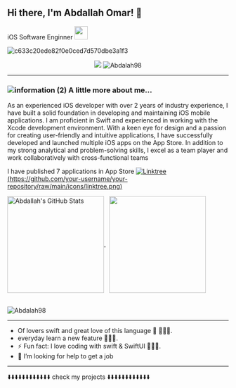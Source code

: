 
<h2> Hi there, I'm Abdallah Omar! 👋</h2>
<p> iOS  Software Enginner </a><img src="https://media.giphy.com/media/WUlplcMpOCEmTGBtBW/giphy.gif" width="30"> 
</p>

![c633c20ede82f0e0ced7d570dbe3a1f3](https://user-images.githubusercontent.com/70382532/138322189-2db8df52-9dcb-40a0-88a8-c365466bd33d.gif)

<div> 
 <div align="center">
  <a href="https://www.linkedin.com/in/abdallah-omar-elnikesh/" target="_blank"><img src="https://img.shields.io/badge/-LinkedIn-%230077B5?style=for-the-badge&logo=linkedin&logoColor=white" target="_blank"></a> 
 <img src="https://komarev.com/ghpvc/?username=abdallah-omar-elnikesh&label=Profile%20views&color=0e75b6&style=flat" alt="Abdalah98" />  
 </div>
  <hr>


### ![information (2)](https://user-images.githubusercontent.com/41602889/146625378-ef93b978-e468-4ce1-a1eb-ac1ba7aa3aa0.png) A little more about me...  

As an experienced iOS developer with over 2 years of industry experience, I have built a solid foundation in developing and maintaining iOS mobile applications. I am proficient in Swift and experienced in working with the Xcode development environment. With a keen eye for design and a passion for creating user-friendly and intuitive applications, I have successfully developed and launched multiple iOS apps on the App Store. In addition to my strong analytical and problem-solving skills, I excel as a team player and work collaboratively with cross-functional teams

I have published 7 applications in App Store
[![Linktree](icons/linktree.png)(https://github.com/your-username/your-repository/raw/main/icons/linktree.png)](https://linktr.ee/abdalahomar)


  <a href="https://github.com/Abdalah98/Abdalah98">
  <img height ="220px" align="center" src="https://github-readme-stats.vercel.app/api?username=Abdalah98&show_icons=true&line_height=27&count_private=true&title_color=ffffff&text_color=c9cacc&border_color=21262d&icon_color=2bbc8a&bg_color=0D1117" alt="Abdallah's GitHub Stats" />
</a> &nbsp;

<a href="https://github.com/Abdalah98/Abdalah98">
  <img height ="220px" align="center" src="https://github-readme-stats.vercel.app/api/top-langs/?username=Abdalah98&hide=java,html&title_color=ffffff&text_color=c9cacc&border_color=21262d&icon_color=2bbc8a&bg_color=0D1117" />
</a>

<br/>
<br/>

<p><img align="center" src="https://github-readme-streak-stats.herokuapp.com/?user=Abdalah98&" alt="Abdalah98" /></p>

<hr/>

-  Of lovers swift and great love of this language  🧑🏻‍💻.
-  everyday learn a new feature 🧑🏻‍💻.
- ⚡ Fun fact: I love coding with swift & SwiftUI 🧑🏻‍💻.
- 🤔 I’m looking for help to get a job 
 
<hr/>

⬇️⬇️⬇️⬇️⬇️⬇️⬇️⬇️⬇️⬇️⬇️⬇️ check my projects ⬇️⬇️⬇️⬇️⬇️⬇️⬇️⬇️⬇️⬇️⬇️⬇️
